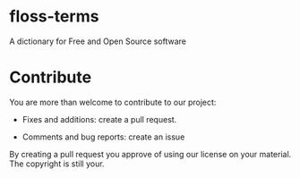 # floss-terms

A dictionary for Free and Open Source software

# Contribute

You are more than welcome to contribute to our project:

* Fixes and additions: create a pull request.

* Comments and bug reports: create an issue

By creating a pull request you approve of using our license on your material. The copyright is still your.
